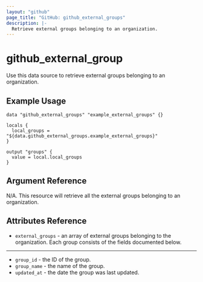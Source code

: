 ```yaml
---
layout: "github"
page_title: "GitHub: github_external_groups"
description: |-
  Retrieve external groups belonging to an organization.
---
```


# github\_external\_group

Use this data source to retrieve external groups belonging to an organization.

## Example Usage

```hcl
data "github_external_groups" "example_external_groups" {}

locals {
  local_groups = "${data.github_external_groups.example_external_groups}"
}

output "groups" {
  value = local.local_groups
}
```

## Argument Reference

N/A. This resource will retrieve all the external groups belonging to an organization.

## Attributes Reference

 * `external_groups` - an array of external groups belonging to the organization. Each group consists of the fields documented below.

___


 * `group_id` - the ID of the group.
 * `group_name` - the name of the group.
 * `updated_at` - the date the group was last updated.

